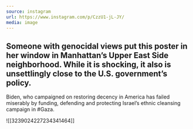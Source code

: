 ```yaml
---
source: instagram
url: https://www.instagram.com/p/CzzU1-jL-JY/
media: image
---
```


## Someone with genocidal views put this poster in her window in Manhattan’s Upper East Side neighborhood. While it is shocking, it also is unsettlingly close to the U.S. government’s policy.

Biden, who campaigned on restoring decency in America has failed miserably by funding, defending and protecting Israel’s ethnic cleansing campaign in #Gaza.

![[3239024227234341464]]

